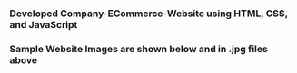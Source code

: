 ### Developed Company-ECommerce-Website using HTML, CSS, and JavaScript
### Sample Website Images are shown below and in .jpg files above
